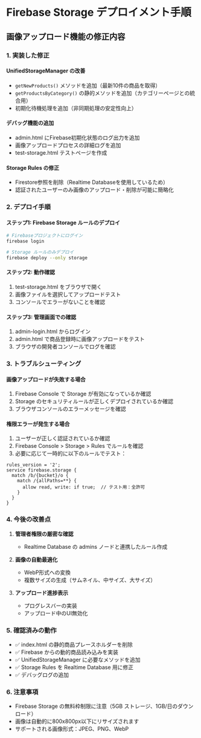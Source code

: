 # Firebase Storage デプロイメント手順

## 画像アップロード機能の修正内容

### 1. 実装した修正

#### UnifiedStorageManager の改善
- `getNewProducts()` メソッドを追加（最新10件の商品を取得）
- `getProductsByCategory()` の静的メソッドを追加（カテゴリーページとの統合用）
- 初期化待機処理を追加（非同期処理の安定性向上）

#### デバッグ機能の追加
- admin.html にFirebase初期化状態のログ出力を追加
- 画像アップロードプロセスの詳細ログを追加
- test-storage.html テストページを作成

#### Storage Rules の修正
- Firestore参照を削除（Realtime Databaseを使用しているため）
- 認証されたユーザーのみ画像のアップロード・削除が可能に簡略化

### 2. デプロイ手順

#### ステップ1: Firebase Storage ルールのデプロイ
```bash
# Firebaseプロジェクトにログイン
firebase login

# Storage ルールのみデプロイ
firebase deploy --only storage
```

#### ステップ2: 動作確認
1. test-storage.html をブラウザで開く
2. 画像ファイルを選択してアップロードテスト
3. コンソールでエラーがないことを確認

#### ステップ3: 管理画面での確認
1. admin-login.html からログイン
2. admin.html で商品登録時に画像アップロードをテスト
3. ブラウザの開発者コンソールでログを確認

### 3. トラブルシューティング

#### 画像アップロードが失敗する場合
1. Firebase Console で Storage が有効になっているか確認
2. Storage のセキュリティルールが正しくデプロイされているか確認
3. ブラウザコンソールのエラーメッセージを確認

#### 権限エラーが発生する場合
1. ユーザーが正しく認証されているか確認
2. Firebase Console > Storage > Rules でルールを確認
3. 必要に応じて一時的に以下のルールでテスト：
```
rules_version = '2';
service firebase.storage {
  match /b/{bucket}/o {
    match /{allPaths=**} {
      allow read, write: if true;  // テスト用：全許可
    }
  }
}
```

### 4. 今後の改善点

1. **管理者権限の厳密な確認**
   - Realtime Database の admins ノードと連携したルール作成
   
2. **画像の自動最適化**
   - WebP形式への変換
   - 複数サイズの生成（サムネイル、中サイズ、大サイズ）

3. **アップロード進捗表示**
   - プログレスバーの実装
   - アップロード中のUI無効化

### 5. 確認済みの動作

- ✅ index.html の静的商品プレースホルダーを削除
- ✅ Firebase からの動的商品読み込みを実装
- ✅ UnifiedStorageManager に必要なメソッドを追加
- ✅ Storage Rules を Realtime Database 用に修正
- ✅ デバッグログの追加

### 6. 注意事項

- Firebase Storage の無料枠制限に注意（5GB ストレージ、1GB/日のダウンロード）
- 画像は自動的に800x800px以下にリサイズされます
- サポートされる画像形式：JPEG、PNG、WebP